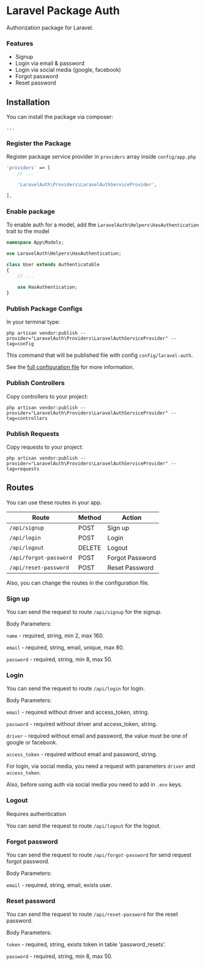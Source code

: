 # Laravel Package Auth

Authorization package for Laravel.

### Features

* Signup
* Login via email & password
* Login via social media (google, facebook)
* Forgot password
* Reset password

## Installation

You can install the package via composer:

    ...

### Register the Package

Register package service provider in `providers` array inside `config/app.php`

```php
'providers' => [
    // ...

    'LaravelAuth\Providers\LaravelAuthServiceProvider',

],
```

### Enable package

To enable auth for a model, add the `LaravelAuth\Helpers\HasAuthentication` trait to the model

```php
namespace App\Models;

use LaravelAuth\Helpers\HasAuthentication;

class User extends Authenticatable
{
    // ...
    
    use HasAuthentication; 
}
```

### Publish Package Configs

In your terminal type:

    php artisan vendor:publish --provider="LaravelAuth\Providers\LaravelAuthServiceProvider" --tag=config

This command that will be published file with config `config/laravel-auth`.

See the [full configuration file](https://github.com/nazaryuzhyn/laravel-auth/blob/dev/src/config/laravel-auth.php)
for more information.

### Publish Controllers

Copy controllers to your project:

    php artisan vendor:publish --provider="LaravelAuth\Providers\LaravelAuthServiceProvider" --tag=controllers

### Publish Requests

Copy requests to your project:

    php artisan vendor:publish --provider="LaravelAuth\Providers\LaravelAuthServiceProvider" --tag=requests

## Routes

You can use these routes in your app.

| Route                  | Method | Action          |
|------------------------|--------|-----------------|
| `/api/signup`          | POST   | Sign up         |
| `/api/login`           | POST   | Login           |
| `/api/logout`          | DELETE | Logout          |
| `/api/forgot-password` | POST   | Forgot Password |
| `/api/reset-password`  | POST   | Reset Password  |

Also, you can change the routes in the configuration file.

### Sign up

You can send the request to route `/api/signup` for the signup.

Body Parameters:

`name` - required, string, min 2, max 160.

`email` - required, string, email, unique, max 80.

`password` - required, string, min 8, max 50.

### Login

You can send the request to route `/api/login` for login.

Body Parameters:

`email` - required without driver and access_token, string.

`password` - required without driver and access_token, string.

`driver` - required without email and password, the value must be one of google or facebook.

`access_token` - required without email and password, string.

For login, via social media, you need a request with parameters `driver` and `access_token`.

Also, before using auth via social media you need to add in `.env` keys.

### Logout

Requires authentication

You can send the request to route `/api/logout` for the logout.

### Forgot password

You can send the request to route `/api/forgot-password` for send request forgot password.

Body Parameters:

`email` - required, string, email, exists user.

### Reset password

You can send the request to route `/api/reset-password` for the reset password.

Body Parameters:

`token` - required, string, exists token in table 'password_resets'.

`password` - required, string, min 8, max 50.
